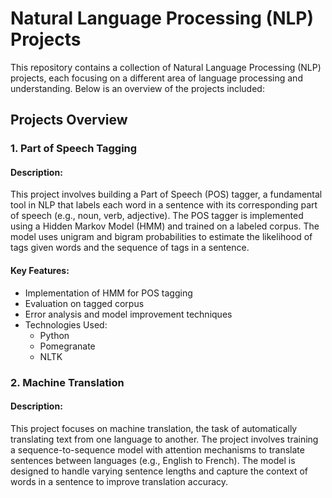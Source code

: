 # Natural Language Processing (NLP) Projects
This repository contains a collection of Natural Language Processing (NLP) projects, each focusing on a different area of language processing and understanding. Below is an overview of the projects included:

## Projects Overview
### 1. Part of Speech Tagging
#### Description:
This project involves building a Part of Speech (POS) tagger, a fundamental tool in NLP that labels each word in a sentence with its corresponding part of speech (e.g., noun, verb, adjective). The POS tagger is implemented using a Hidden Markov Model (HMM) and trained on a labeled corpus. The model uses unigram and bigram probabilities to estimate the likelihood of tags given words and the sequence of tags in a sentence.

#### Key Features:

* Implementation of HMM for POS tagging
* Evaluation on tagged corpus
* Error analysis and model improvement techniques
* Technologies Used:
  * Python
  * Pomegranate
  * NLTK


### 2. Machine Translation
#### Description:
This project focuses on machine translation, the task of automatically translating text from one language to another. The project involves training a sequence-to-sequence model with attention mechanisms to translate sentences between languages (e.g., English to French). The model is designed to handle varying sentence lengths and capture the context of words in a sentence to improve translation accuracy.
